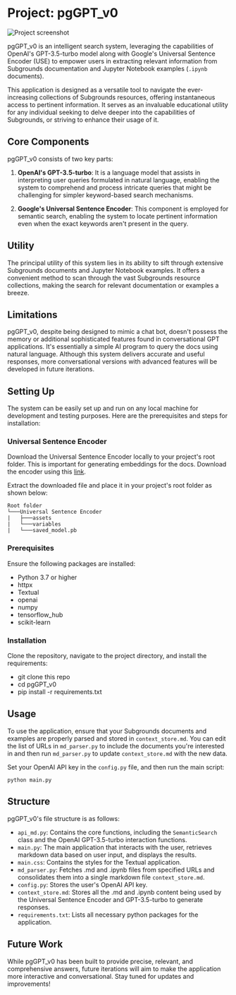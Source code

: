 # Project: pgGPT_v0

![Project screenshot](./images/pggpt_v0_vid.gif)

pgGPT_v0 is an intelligent search system, leveraging the capabilities of OpenAI's GPT-3.5-turbo model along with Google's Universal Sentence Encoder (USE) to empower users in extracting relevant information from Subgrounds documentation and Jupyter Notebook examples (`.ipynb` documents).

This application is designed as a versatile tool to navigate the ever-increasing collections of Subgrounds resources, offering instantaneous access to pertinent information. It serves as an invaluable educational utility for any individual seeking to delve deeper into the capabilities of Subgrounds, or striving to enhance their usage of it.

## Core Components

pgGPT_v0 consists of two key parts:

1. **OpenAI's GPT-3.5-turbo**: It is a language model that assists in interpreting user queries formulated in natural language, enabling the system to comprehend and process intricate queries that might be challenging for simpler keyword-based search mechanisms.

2. **Google's Universal Sentence Encoder**: This component is employed for semantic search, enabling the system to locate pertinent information even when the exact keywords aren't present in the query.

## Utility

The principal utility of this system lies in its ability to sift through extensive Subgrounds documents and Jupyter Notebook examples. It offers a convenient method to scan through the vast Subgrounds resource collections, making the search for relevant documentation or examples a breeze.

## Limitations

pgGPT_v0, despite being designed to mimic a chat bot, doesn't possess the memory or additional sophisticated features found in conversational GPT applications. It's essentially a simple AI program to query the docs using natural language. Although this system delivers accurate and useful responses, more conversational versions with advanced features will be developed in future iterations.

## Setting Up

The system can be easily set up and run on any local machine for development and testing purposes. Here are the prerequisites and steps for installation:

### Universal Sentence Encoder
Download the Universal Sentence Encoder locally to your project's root folder. This is important for generating embeddings for the docs. Download the encoder using this [link](https://tfhub.dev/google/universal-sentence-encoder/4?tf-hub-format=compressed). 

Extract the downloaded file and place it in your project's root folder as shown below:
```text
Root folder
└───Universal Sentence Encoder
|   ├───assets
|   └───variables
|   └───saved_model.pb
```

### Prerequisites

Ensure the following packages are installed:

- Python 3.7 or higher
- httpx
- Textual
- openai
- numpy
- tensorflow_hub
- scikit-learn

### Installation

Clone the repository, navigate to the project directory, and install the requirements:

- git clone this repo
- cd pgGPT_v0
- pip install -r requirements.txt


## Usage

To use the application, ensure that your Subgrounds documents and examples are properly parsed and stored in `context_store.md`. You can edit the list of URLs in `md_parser.py` to include the documents you're interested in and then run `md_parser.py` to update `context_store.md` with the new data.

Set your OpenAI API key in the `config.py` file, and then run the main script:

`python main.py`


## Structure

pgGPT_v0's file structure is as follows:

- `api_md.py`: Contains the core functions, including the `SemanticSearch` class and the OpenAI GPT-3.5-turbo interaction functions.
- `main.py`: The main application that interacts with the user, retrieves markdown data based on user input, and displays the results.
- `main.css`: Contains the styles for the Textual application.
- `md_parser.py`: Fetches .md and .ipynb files from specified URLs and consolidates them into a single markdown file `context_store.md`.
- `config.py`: Stores the user's OpenAI API key.
- `context_store.md`: Stores all the .md and .ipynb content being used by the Universal Sentence Encoder and GPT-3.5-turbo to generate responses.
- `requirements.txt`: Lists all necessary python packages for the application.

## Future Work

While pgGPT_v0 has been built to provide precise, relevant, and comprehensive answers, future iterations will aim to make the application more interactive and conversational. Stay tuned for updates and improvements!
